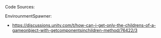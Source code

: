 Code Sources:

EnvirounmentSpawner:
 - https://discussions.unity.com/t/how-can-i-get-only-the-childrens-of-a-gameonbject-with-getcomponentsinchildren-method/76422/3
